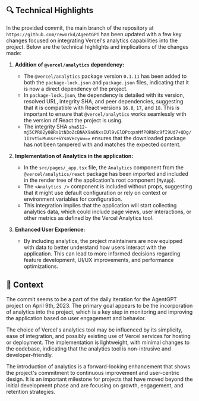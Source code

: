 ## 🔍 Technical Highlights

In the provided commit, the main branch of the repository at `https://github.com/reworkd/AgentGPT` has been updated with a few key changes focused on integrating Vercel's analytics capabilities into the project. Below are the technical highlights and implications of the changes made:

1. **Addition of `@vercel/analytics` dependency:**
   - The `@vercel/analytics` package version `0.1.11` has been added to both the `package-lock.json` and `package.json` files, indicating that it is now a direct dependency of the project.
   - In `package-lock.json`, the dependency is detailed with its version, resolved URL, integrity SHA, and peer dependencies, suggesting that it is compatible with React versions `16.8`, `17`, and `18`. This is important to ensure that `@vercel/analytics` works seamlessly with the version of React the project is using.
   - The integrity SHA `sha512-mj5CPR02y0BRs1tN3oZcBNAX9a8NxsIUl9vElDPcqxnMfP0RbRc9fI9Ud7+QDg/1Izvt5uMumsr+6YsmVHcyuw==` ensures that the downloaded package has not been tampered with and matches the expected content.

2. **Implementation of Analytics in the application:**
   - In the `src/pages/_app.tsx` file, the `Analytics` component from the `@vercel/analytics/react` package has been imported and included in the render tree of the application's root component (`MyApp`).
   - The `<Analytics />` component is included without props, suggesting that it might use default configuration or rely on context or environment variables for configuration.
   - This integration implies that the application will start collecting analytics data, which could include page views, user interactions, or other metrics as defined by the Vercel Analytics tool.

3. **Enhanced User Experience:**
   - By including analytics, the project maintainers are now equipped with data to better understand how users interact with the application. This can lead to more informed decisions regarding feature development, UI/UX improvements, and performance optimizations.

## 📝 Context

The commit seems to be a part of the daily iteration for the AgentGPT project on April 9th, 2023. The primary goal appears to be the incorporation of analytics into the project, which is a key step in monitoring and improving the application based on user engagement and behavior.

The choice of Vercel's analytics tool may be influenced by its simplicity, ease of integration, and possibly existing use of Vercel services for hosting or deployment. The implementation is lightweight, with minimal changes to the codebase, indicating that the analytics tool is non-intrusive and developer-friendly.

The introduction of analytics is a forward-looking enhancement that shows the project's commitment to continuous improvement and user-centric design. It is an important milestone for projects that have moved beyond the initial development phase and are focusing on growth, engagement, and retention strategies.